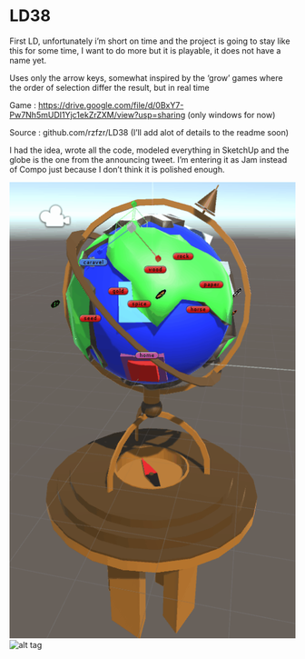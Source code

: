 # LD38

First LD, unfortunately i’m short on time and the project is going to stay like this for some time, I want to do more but it is playable, it does not have a name yet.

Uses only the arrow keys, somewhat inspired by the ‘grow’ games where the order of selection differ the result, but in real time

Game : <https://drive.google.com/file/d/0BxY7-Pw7Nh5mUDI1Yjc1ekZrZXM/view?usp=sharing> (only windows for now)

Source : github.com/rzfzr/LD38 (I’ll add alot of details to the readme soon)

I had the idea, wrote all the code, modeled everything in SketchUp and the globe is the one from the announcing tweet. I’m entering it as Jam instead of Compo just because I don’t think it is polished enough.

![alt tag](https://github.com/rzfzr/LD38/blob/master/1.gif)
![alt tag](https://github.com/rzfzr/LD38/blob/master/2.gif)
